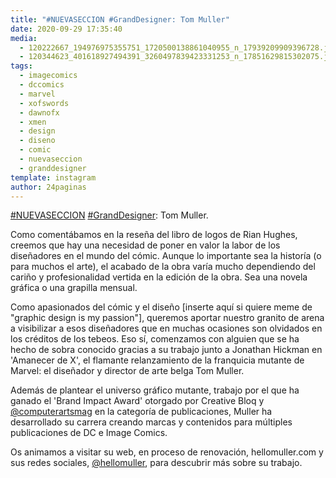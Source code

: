 ```yaml
---
title: "#NUEVASECCION #GrandDesigner: Tom Muller"
date: 2020-09-29 17:35:40
media: 
  - 120222667_194976975355751_1720500138861040955_n_17939209909396728.jpg
  - 120344623_401618927494391_3260497839423331253_n_17851629815302075.jpg
tags: 
  - imagecomics
  - dccomics
  - marvel
  - xofswords
  - dawnofx
  - xmen
  - design
  - diseno
  - comic
  - nuevaseccion
  - granddesigner
template: instagram
author: 24paginas
---
```


[#NUEVASECCION](/tags/nuevaseccion) [#GrandDesigner](/tags/granddesigner): Tom Muller.

Como comentábamos en la reseña del libro de logos de Rian Hughes, creemos que hay una necesidad de poner en valor la labor de los diseñadores en el mundo del cómic. Aunque lo importante sea la historía (o para muchos el arte), el acabado de la obra varía mucho dependiendo del cariño y profesionalidad vertida en la edición de la obra. Sea una novela gráfica o una grapilla mensual.

Como apasionados del cómic y el diseño [inserte aquí si quiere meme de "graphic design is my passion"], queremos aportar nuestro granito de arena a visibilizar a esos diseñadores que en muchas ocasiones son olvidados en los créditos de los tebeos. Eso sí, comenzamos con alguien que se ha hecho de sobra conocido gracias a su trabajo junto a Jonathan Hickman en 'Amanecer de X', el flamante relanzamiento de la franquicia mutante de Marvel: el diseñador y director de arte belga Tom Muller.

Además de plantear el universo gráfico mutante, trabajo por el que ha ganado el 'Brand Impact Award' otorgado por Creative Bloq y [@computerartsmag](https://instagram.com/computerartsmag) en la categoría de publicaciones, Muller ha desarrollado su carrera creando marcas y contenidos para múltiples publicaciones de DC e Image Comics.

Os animamos a visitar su web, en proceso de renovación, hellomuller.com y sus redes sociales, [@hellomuller](https://instagram.com/hellomuller), para descubrir más sobre su trabajo.
